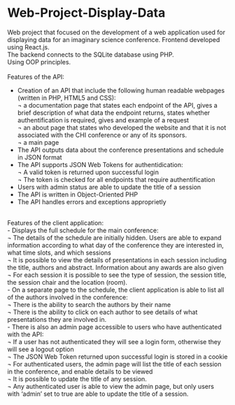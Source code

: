 # Web-Project-Display-Data
Web project that focused on the development of a web application used for displaying data for an imaginary science conference.
Frontend developed using React.js.<br/>
The backend connects to the SQLite database using PHP.<br/>
Using OOP principles.<br/>
<br/>
Features of the API: <br/>
- Creation of an API that include the following human readable webpages (written in PHP, HTML5 and CSS):<br/>
¬ a documentation page that states each endpoint of the API, gives a brief description of what data the endpoint returns, states whether authentification is required, gives and example of a request<br/>
¬ an about page that states who developed the website and that it is not associated with the CHI conference or any of its sponsors.<br/>
¬ a main page<br/>
- The API outputs data about the conference presentations and schedule in JSON format
- The API supports JSON Web Tokens for authentidication:<br/>
¬ A valid token is returned upon successful login<br/>
¬ The token is checked for all endpoints that require authentification<br/>
- Users with admin status are able to update the title of a session
- The API is written in Object-Oriented PHP
- The API handles errors and exceptions approprietly
<br/>
Features of the client application: <br/>
- Displays the full schedule for the main conference:<br/>
¬ The details of the schedule are initially hidden. Users are able to expand information
according to what day of the conference they are interested in, what time slots, and which sessions<br/>
¬ It is possible to view the details of presentations in each session including the title, authors
and abstract. Information about any awards are also given<br/>
¬ For each session it is possible to see the type of session, the session title, the session chair and the location (room).<br/>
- On a separate page to the schedule, the client application is able to list all of the authors involved in the conference:<br/>
¬ There is the ability to search the authors by their name<br/>
¬ There is the ability to click on each author to see details of what presentations they are
involved in. <br/>
- There is also an admin page accessible to users who have authenticated with the API:<br/>
¬ If a user has not authenticated they will see a login form, otherwise they will see a logout option<br/>
¬ The JSON Web Token returned upon successful login is stored in a cookie<br/>
¬ For authenticated users, the admin page will list the title of each session in the conference, and
enable details to be viewed<br/>
¬ It is possible to update the title of any session.<br/>
¬ Any authenticated user is able to view the admin page, but only users with ‘admin’ set to true
are able to update the title of a session.<br/>
